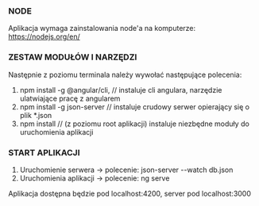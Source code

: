 ### NODE

Aplikacja wymaga zainstalowania node'a na komputerze:
https://nodejs.org/en/

### ZESTAW MODUŁÓW I NARZĘDZI

Następnie z poziomu terminala należy wywołać następujące polecenia:

1. npm install -g @angular/cli, // instaluje cli angulara, narzędzie ulatwiające pracę z angularem
2. npm install -g json-server // instaluje crudowy serwer opierający się o plik \*.json
3. npm install // (z poziomu root aplikacji) instaluje niezbędne moduły do uruchomienia aplikacji

### START APLIKACJI

1. Uruchomienie serwera -> polecenie:
   json-server --watch db.json
2. Uruchomienia aplikacji -> polecenie:
   ng serve

Aplikacja dostępna będzie pod localhost:4200, server pod localhost:3000
